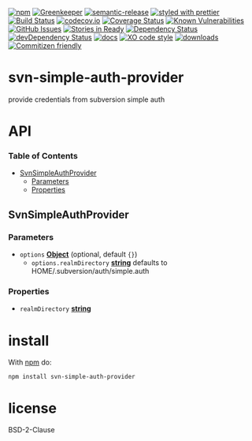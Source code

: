 [![npm](https://img.shields.io/npm/v/svn-simple-auth-provider.svg)](https://www.npmjs.com/package/svn-simple-auth-provider)
[![Greenkeeper](https://badges.greenkeeper.io/arlac77/svn-simple-auth-provider.svg)](https://greenkeeper.io/)
[![semantic-release](https://img.shields.io/badge/%20%20%F0%9F%93%A6%F0%9F%9A%80-semantic--release-e10079.svg)](https://github.com/arlac77/svn-simple-auth-provider)
[![styled with prettier](https://img.shields.io/badge/styled_with-prettier-ff69b4.svg)](https://github.com/prettier/prettier)
[![Build Status](https://secure.travis-ci.org/arlac77/svn-simple-auth-provider.png)](http://travis-ci.org/arlac77/svn-simple-auth-provider)
[![codecov.io](http://codecov.io/github/arlac77/svn-simple-auth-provider/coverage.svg?branch=master)](http://codecov.io/github/arlac77/svn-simple-auth-provider?branch=master)
[![Coverage Status](https://coveralls.io/repos/arlac77/svn-simple-auth-provider/badge.svg)](https://coveralls.io/r/arlac77/svn-simple-auth-provider)
[![Known Vulnerabilities](https://snyk.io/test/github/arlac77/svn-simple-auth-provider/badge.svg)](https://snyk.io/test/github/arlac77/svn-simple-auth-provider)
[![GitHub Issues](https://img.shields.io/github/issues/arlac77/svn-simple-auth-provider.svg?style=flat-square)](https://github.com/arlac77/svn-simple-auth-provider/issues)
[![Stories in Ready](https://badge.waffle.io/arlac77/svn-simple-auth-provider.svg?label=ready&title=Ready)](http://waffle.io/arlac77/svn-simple-auth-provider)
[![Dependency Status](https://david-dm.org/arlac77/svn-simple-auth-provider.svg)](https://david-dm.org/arlac77/svn-simple-auth-provider)
[![devDependency Status](https://david-dm.org/arlac77/svn-simple-auth-provider/dev-status.svg)](https://david-dm.org/arlac77/svn-simple-auth-provider#info=devDependencies)
[![docs](http://inch-ci.org/github/arlac77/svn-simple-auth-provider.svg?branch=master)](http://inch-ci.org/github/arlac77/svn-simple-auth-provider)
[![XO code style](https://img.shields.io/badge/code_style-XO-5ed9c7.svg)](https://github.com/sindresorhus/xo)
[![downloads](http://img.shields.io/npm/dm/svn-simple-auth-provider.svg?style=flat-square)](https://npmjs.org/package/svn-simple-auth-provider)
[![Commitizen friendly](https://img.shields.io/badge/commitizen-friendly-brightgreen.svg)](http://commitizen.github.io/cz-cli/)

# svn-simple-auth-provider

provide credentials from subversion simple auth

# API

<!-- Generated by documentation.js. Update this documentation by updating the source code. -->

### Table of Contents

-   [SvnSimpleAuthProvider](#svnsimpleauthprovider)
    -   [Parameters](#parameters)
    -   [Properties](#properties)

## SvnSimpleAuthProvider

### Parameters

-   `options` **[Object](https://developer.mozilla.org/docs/Web/JavaScript/Reference/Global_Objects/Object)**  (optional, default `{}`)
    -   `options.realmDirectory` **[string](https://developer.mozilla.org/docs/Web/JavaScript/Reference/Global_Objects/String)** defaults to HOME/.subversion/auth/simple.auth

### Properties

-   `realmDirectory` **[string](https://developer.mozilla.org/docs/Web/JavaScript/Reference/Global_Objects/String)** 

# install

With [npm](http://npmjs.org) do:

```shell
npm install svn-simple-auth-provider
```

# license

BSD-2-Clause

